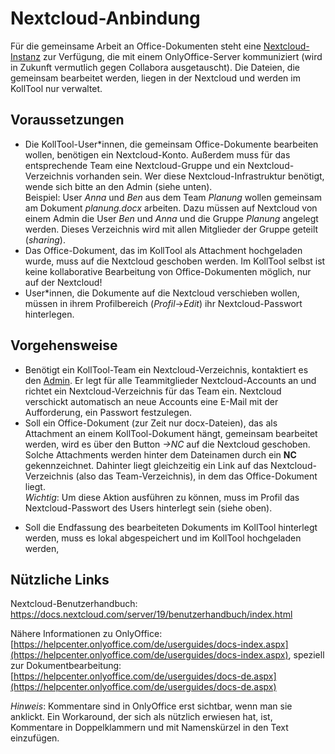 # Nextcloud-Anbindung

Für die gemeinsame Arbeit an Office-Dokumenten steht eine [Nextcloud-Instanz](https://oonc.vfll.de) zur Verfügung, die mit einem OnlyOffice-Server kommuniziert (wird in Zukunft vermutlich gegen Collabora ausgetauscht). Die Dateien, die gemeinsam bearbeitet werden, liegen in der Nextcloud und werden im KollTool nur verwaltet.

## Voraussetzungen

- Die KollTool-User\*innen, die gemeinsam Office-Dokumente bearbeiten wollen, benötigen ein Nextcloud-Konto. Außerdem muss für das entsprechende Team eine Nextcloud-Gruppe und ein Nextcloud-Verzeichnis vorhanden sein. Wer diese Nextcloud-Infrastruktur benötigt, wende sich bitte an den Admin \(siehe unten\).  
Beispiel: User *Anna* und *Ben* aus dem Team *Planung* wollen gemeinsam am Dokument *planung.docx* arbeiten. Dazu müssen auf Nextcloud von einem Admin die User *Ben* und *Anna* und die Gruppe *Planung* angelegt werden. Dieses Verzeichnis wird mit allen Mitglieder der Gruppe geteilt (*sharing*). 
- Das Office-Dokument, das im KollTool als Attachment hochgeladen wurde, muss auf die Nextcloud geschoben werden. Im KollTool selbst ist keine kollaborative Bearbeitung von Office-Dokumenten möglich, nur auf der Nextcloud!
- User\*innen, die Dokumente auf die Nextcloud verschieben wollen, müssen in ihrem Profilbereich (*Profil*->*Edit*) ihr Nextcloud-Passwort hinterlegen. 

## Vorgehensweise

- Benötigt ein KollTool-Team ein Nextcloud-Verzeichnis, kontaktiert es den [Admin](mailto:kolltooladmin@vfll.de). Er legt für alle Teammitglieder Nextcloud-Accounts an und richtet ein Nextcloud-Verzeichnis für das Team ein. Nextcloud verschickt automatisch an neue Accounts eine E-Mail mit der Aufforderung, ein Passwort festzulegen.
- Soll ein Office-Dokument (zur Zeit nur docx-Dateien), das als Attachment an einem KollTool-Dokument hängt, gemeinsam bearbeitet werden, wird es über den Button *->NC* auf die Nextcloud geschoben. Solche Attachments werden hinter dem Dateinamen durch ein **NC** gekennzeichnet. Dahinter liegt gleichzeitig ein Link auf das Nextcloud-Verzeichnis (also das Team-Verzeichnis), in dem das Office-Dokument liegt.  
*Wichtig*: Um diese Aktion ausführen zu können, muss im Profil das Nextcloud-Passwort des Users hinterlegt sein (siehe oben).
+ Soll die Endfassung des bearbeiteten Dokuments im KollTool hinterlegt werden, muss es lokal abgespeichert und im KollTool hochgeladen werden,

## Nützliche Links

Nextcloud-Benutzerhandbuch: <https://docs.nextcloud.com/server/19/benutzerhandbuch/index.html>

Nähere Informationen zu OnlyOffice: [https://helpcenter.onlyoffice.com/de/userguides/docs-index.aspx](https://helpcenter.onlyoffice.com/de/userguides/docs-index.aspx), speziell zur Dokumentbearbeitung: [https://helpcenter.onlyoffice.com/de/userguides/docs-de.aspx](https://helpcenter.onlyoffice.com/de/userguides/docs-de.aspx)

*Hinweis*: Kommentare sind in OnlyOffice erst sichtbar, wenn man sie anklickt. Ein Workaround, der sich als nützlich erwiesen hat, ist, Kommentare in Doppelklammern und mit Namenskürzel in den Text einzufügen.